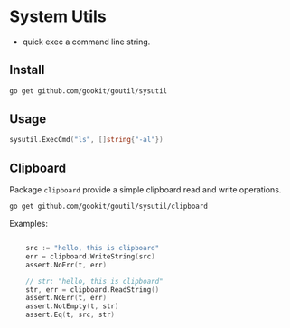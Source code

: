 # System Utils

- quick exec a command line string.

## Install

```bash
go get github.com/gookit/goutil/sysutil
```

## Usage

```go
sysutil.ExecCmd("ls", []string{"-al"})
```

## Clipboard

Package `clipboard` provide a simple clipboard read and write operations.

```bash
go get github.com/gookit/goutil/sysutil/clipboard
```

Examples:

```go

	src := "hello, this is clipboard"
	err = clipboard.WriteString(src)
	assert.NoErr(t, err)

	// str: "hello, this is clipboard"
	str, err = clipboard.ReadString()
	assert.NoErr(t, err)
	assert.NotEmpty(t, str)
	assert.Eq(t, src, str)
```


